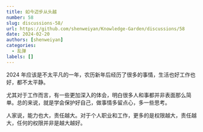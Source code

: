 ```yaml
---
title: 如今迈步从头越
number: 58
slug: discussions-58/
url: https://github.com/shenweiyan/Knowledge-Garden/discussions/58
date: 2024-02-20
authors: [shenweiyan]
categories: 
  - 乱弹
labels: []
---
```


2024 年应该是不太平凡的一年，农历新年后经历了很多的事情，生活也好工作也好，都不太平静。

<!-- more -->

尤其对于工作而言，有一些更加深入的体会，明白很多人和事都并非表面那么简单。总的来说，就是学会保护好自己，做事情多留点心，多一些思考。

人家说，能力也大，责任越大。对于个人职业和工作，更多的是权限越大，责任越大，任何的权限并非是越大越好。

<script src="https://giscus.app/client.js"
	data-repo="shenweiyan/Knowledge-Garden"
	data-repo-id="R_kgDOKgxWlg"
	data-mapping="number"
	data-term="58"
	data-reactions-enabled="1"
	data-emit-metadata="0"
	data-input-position="bottom"
	data-theme="light"
	data-lang="zh-CN"
	crossorigin="anonymous"
	async>
</script>
